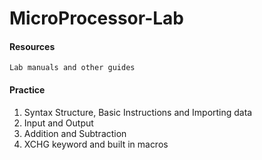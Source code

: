 # MicroProcessor-Lab

#### Resources
```text
Lab manuals and other guides
```

#### Practice
1. Syntax Structure, Basic Instructions and Importing data
2. Input and Output
3. Addition and Subtraction
4. XCHG keyword and built in macros
